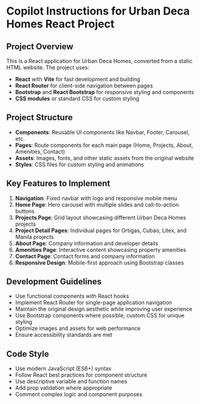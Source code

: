 # Copilot Instructions for Urban Deca Homes React Project

<!-- Use this file to provide workspace-specific custom instructions to Copilot. For more details, visit https://code.visualstudio.com/docs/copilot/copilot-customization#_use-a-githubcopilotinstructionsmd-file -->

## Project Overview

This is a React application for Urban Deca Homes, converted from a static HTML website. The project uses:

- **React** with **Vite** for fast development and building
- **React Router** for client-side navigation between pages
- **Bootstrap** and **React Bootstrap** for responsive styling and components
- **CSS modules** or standard CSS for custom styling

## Project Structure

- **Components**: Reusable UI components like Navbar, Footer, Carousel, etc.
- **Pages**: Route components for each main page (Home, Projects, About, Amenities, Contact)
- **Assets**: Images, fonts, and other static assets from the original website
- **Styles**: CSS files for custom styling and animations

## Key Features to Implement

1. **Navigation**: Fixed navbar with logo and responsive mobile menu
2. **Home Page**: Hero carousel with multiple slides and call-to-action buttons
3. **Projects Page**: Grid layout showcasing different Urban Deca Homes projects
4. **Project Detail Pages**: Individual pages for Ortigas, Cubao, Litex, and Manila projects
5. **About Page**: Company information and developer details
6. **Amenities Page**: Interactive content showcasing property amenities
7. **Contact Page**: Contact forms and company information
8. **Responsive Design**: Mobile-first approach using Bootstrap classes

## Development Guidelines

- Use functional components with React hooks
- Implement React Router for single-page application navigation
- Maintain the original design aesthetic while improving user experience
- Use Bootstrap components where possible, custom CSS for unique styling
- Optimize images and assets for web performance
- Ensure accessibility standards are met

## Code Style

- Use modern JavaScript (ES6+) syntax
- Follow React best practices for component structure
- Use descriptive variable and function names
- Add prop validation where appropriate
- Comment complex logic and component purposes
